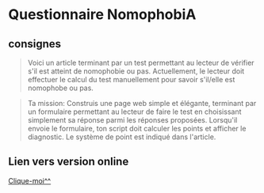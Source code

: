 # Questionnaire NomophobiA
## consignes
> Voici un article terminant par un test permettant au lecteur de vérifier s'il est atteint de nomophobie ou pas. 
> Actuellement, le lecteur doit effectuer le calcul du test manuellement pour savoir s'il/elle est nomophobe ou pas.

> Ta mission: Construis une page web simple et élégante, terminant par un formulaire permettant au lecteur de faire 
> le test en choisissant simplement sa réponse parmi les réponses proposées. Lorsqu'il envoie le formulaire, ton script 
> doit calculer les points et afficher le diagnostic. Le système de point est indiqué dans l'article.

## Lien vers version online
[Clique-moi^^](http://practicebulgarian.com/becode/)
